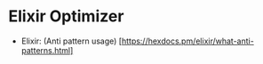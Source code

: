 # Elixir Optimizer

- Elixir: (Anti pattern usage) [https://hexdocs.pm/elixir/what-anti-patterns.html]

